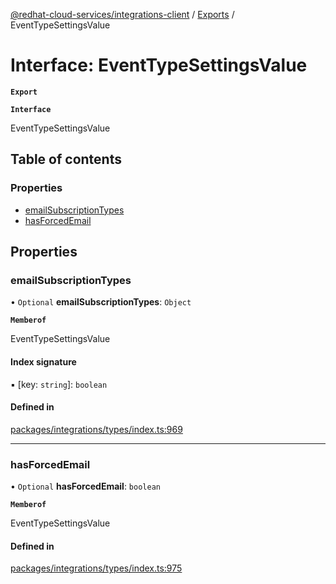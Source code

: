 [@redhat-cloud-services/integrations-client](../README.md) / [Exports](../modules.md) / EventTypeSettingsValue

# Interface: EventTypeSettingsValue

**`Export`**

**`Interface`**

EventTypeSettingsValue

## Table of contents

### Properties

- [emailSubscriptionTypes](EventTypeSettingsValue.md#emailsubscriptiontypes)
- [hasForcedEmail](EventTypeSettingsValue.md#hasforcedemail)

## Properties

### emailSubscriptionTypes

• `Optional` **emailSubscriptionTypes**: `Object`

**`Memberof`**

EventTypeSettingsValue

#### Index signature

▪ [key: `string`]: `boolean`

#### Defined in

[packages/integrations/types/index.ts:969](https://github.com/RedHatInsights/javascript-clients/blob/master/packages/integrations/types/index.ts#L969)

___

### hasForcedEmail

• `Optional` **hasForcedEmail**: `boolean`

**`Memberof`**

EventTypeSettingsValue

#### Defined in

[packages/integrations/types/index.ts:975](https://github.com/RedHatInsights/javascript-clients/blob/master/packages/integrations/types/index.ts#L975)
